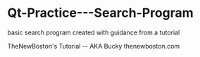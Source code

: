 # Qt-Practice---Search-Program
basic search program created with guidance from a tutorial

TheNewBoston's Tutorial -- AKA Bucky thenewboston.com
